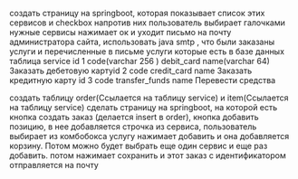 создать страницу на springboot, которая показывает список этих сервисов и checkbox напротив них
пользователь выбирает галочками нужные сервисы нажимает ок и уходит письмо на почту администратора сайта, использовать java smtp , что были заказаны услуги и перечисленные в письме услуги которые есть в базе данных  таблица service id 1 code(varchar 256
) debit_card name(varchar 64)  Заказать дебетовую картуid 2 code credit_card name Заказать кредитную карту id 3 code transfer_funds name Перевести средства

создать таблицу order(Ссылается на таблицу service)
 и item(Ссылается на таблицу service)
сделать страницу на springboot, на которой есть кнопка создать заказ (делается insert в order), кнопка добавить позицию, в нее добавляется строчка из сервиса, пользователь выбирает из комбобокса услугу нажимает добавить и она добавляется корзину. Потом можно будет выбрать еще один сервис и еще раз добавить.
потом нажимает сохранить и этот заказ с идентификатором отправляется на почту
